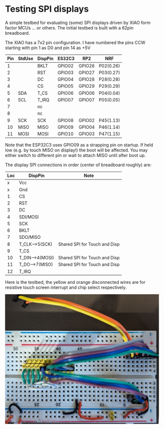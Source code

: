 # Testing SPI displays #

A simple testbed for evaluating (some) SPI displays driven by XIAO form factor MCUs ... or others.  The initial testbed is built with a 62pin breadboard.  

The XIAO has a 7x2 pin configuration.  I have numbered the pins CCW starting with pin 1 as D0 and pin 14 as +5V


| Pin | StdUse | DispPin | ES32C3 | RP2    | NRF       |
|:----|--------|---------|--------|--------|-----------|
| 1   |        | BKLT    | GPIO02 | GPIO26 | P02(0.26) |
| 2   |        | RST     | GPIO03 | GPIO27 | P03(0.27) |
| 3   |        | DC      | GPIO04 | GPIO28 | P28(0.28) |
| 4   |        | CS      | GPIO05 | GPIO29 | P29(0.29) |
| 5   | SDA    | T_CS    | GPIO06 | GPIO06 | P04(0.04) |
| 6   | SCL    | T_IRQ   | GPIO07 | GPIO07 | P05(0.05) |
| 7   |        | nc      |        |        |           |
| 8   |        | nc      |        |        |           |
| 9   | SCK    | SCK     | GPIO08 | GPIO02 | P45(1.13) |
| 10  | MISO   | MISO    | GPIO09 | GPIO04 | P46(1.14) |
| 11  | MOSI   | MOSI    | GPIO10 | GPIO03 | P47(1.15) |


Note that the ESP32C3 uses GPIO09 as a strapping pin on startup.  If held low (e.g. by touch MISO on display!) the boot will be affected.  You may either switch to different pin or wait to attach MISO until after boot up.


The display SPI connections in order (center of breadboard roughly) are:


| Loc | DispPin         |Note|
|:----|---|--|
| x   | Vcc             |
| x   | Gnd             |
| 1   | CS              |
| 2   | RST             |
| 3   | DC              |
| 4   | SDI/MOSI        |
| 5   | SCK             |
| 6   | BKLT            |
| 7   | SDO/MISO        |
| 8   | T_CLK-->5(SCK)  |Shared SPI for Touch and Disp|
| 9   | T_CS            |
| 10  | T_DIN-->4(MOSI) |Shared SPI for Touch and Disp|
| 11  | T_DO-->7(MISO)  |Shared SPI for Touch and Disp|
| 12  | T_IRQ           |

Here is the testbed, the yellow and orange disconnected wires are for resistive touch screen interrupt and chip select respectively.

![Testbed](testbed.png "Test bed ")
